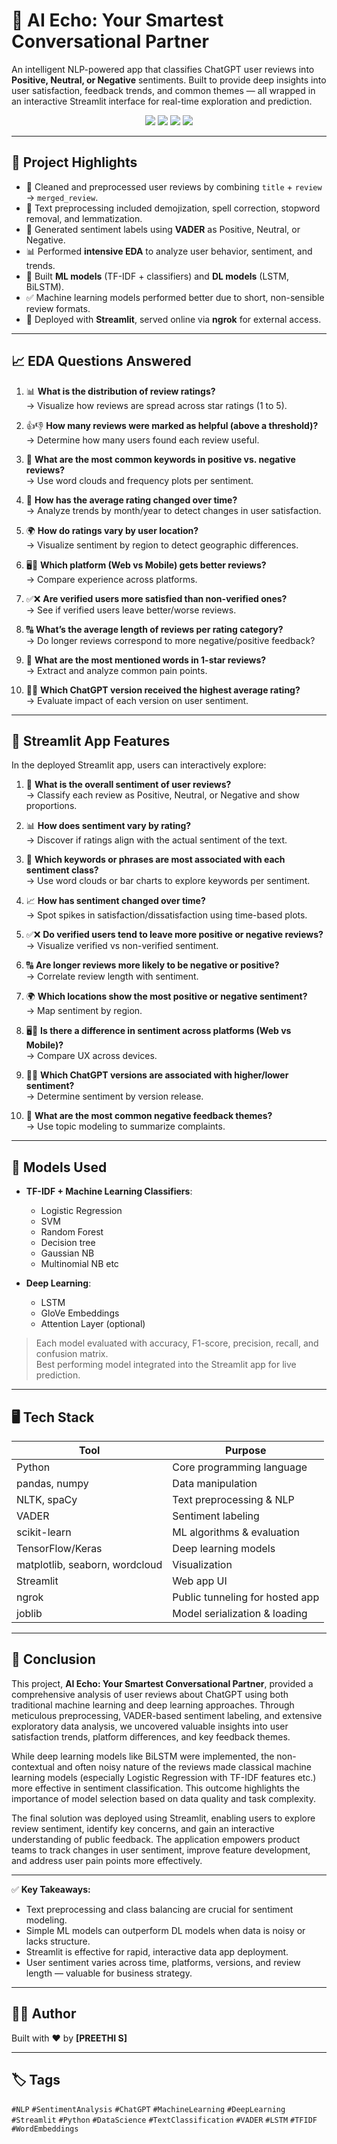 # 🤖 AI Echo: Your Smartest Conversational Partner

An intelligent NLP-powered app that classifies ChatGPT user reviews into **Positive, Neutral, or Negative** sentiments. Built to provide deep insights into user satisfaction, feedback trends, and common themes — all wrapped in an interactive Streamlit interface for real-time exploration and prediction.

<p align="center">
  <img src="https://img.shields.io/badge/Python-✓-blue" />
  <img src="https://img.shields.io/badge/NLP-✓-purple" />
  <img src="https://img.shields.io/badge/Streamlit-✓-red" />
  <img src="https://img.shields.io/badge/Machine_Learning-✓-brightgreen" />
</p>

---

## 📌 Project Highlights

- 🧹 Cleaned and preprocessed user reviews by combining `title` + `review` → `merged_review`.
- 🧼 Text preprocessing included demojization, spell correction, stopword removal, and lemmatization.
- 🧠 Generated sentiment labels using **VADER** as Positive, Neutral, or Negative.
- 📊 Performed **intensive EDA** to analyze user behavior, sentiment, and trends.
- 🤖 Built **ML models** (TF-IDF + classifiers) and **DL models** (LSTM, BiLSTM).
- ✅ Machine learning models performed better due to short, non-sensible review formats.
- 🚀 Deployed with **Streamlit**, served online via **ngrok** for external access.

---

## 📈 EDA Questions Answered

1. 📊 **What is the distribution of review ratings?**  
   → Visualize how reviews are spread across star ratings (1 to 5).

2. 👍👎 **How many reviews were marked as helpful (above a threshold)?**  
   → Determine how many users found each review useful.

3. 🧭 **What are the most common keywords in positive vs. negative reviews?**  
   → Use word clouds and frequency plots per sentiment.

4. 📆 **How has the average rating changed over time?**  
   → Analyze trends by month/year to detect changes in user satisfaction.

5. 🌍 **How do ratings vary by user location?**  
   → Visualize sentiment by region to detect geographic differences.

6. 🖥️📱 **Which platform (Web vs Mobile) gets better reviews?**  
   → Compare experience across platforms.

7. ✅❌ **Are verified users more satisfied than non-verified ones?**  
   → See if verified users leave better/worse reviews.

8. 🔠 **What’s the average length of reviews per rating category?**  
   → Do longer reviews correspond to more negative/positive feedback?

9. 💬 **What are the most mentioned words in 1-star reviews?**  
   → Extract and analyze common pain points.

10. 🧪📱 **Which ChatGPT version received the highest average rating?**  
    → Evaluate impact of each version on user sentiment.

---

## 💬 Streamlit App Features

In the deployed Streamlit app, users can interactively explore:

1. 🤔 **What is the overall sentiment of user reviews?**  
   → Classify each review as Positive, Neutral, or Negative and show proportions.

2. 📊 **How does sentiment vary by rating?**  
   → Discover if ratings align with the actual sentiment of the text.

3. 🧠 **Which keywords or phrases are most associated with each sentiment class?**  
   → Use word clouds or bar charts to explore keywords per sentiment.

4. 📈 **How has sentiment changed over time?**  
   → Spot spikes in satisfaction/dissatisfaction using time-based plots.

5. ✅❌ **Do verified users tend to leave more positive or negative reviews?**  
   → Visualize verified vs non-verified sentiment.

6. 🔠 **Are longer reviews more likely to be negative or positive?**  
   → Correlate review length with sentiment.

7. 🌍 **Which locations show the most positive or negative sentiment?**  
   → Map sentiment by region.

8. 🖥️📱 **Is there a difference in sentiment across platforms (Web vs Mobile)?**  
   → Compare UX across devices.

9. 🧪📱 **Which ChatGPT versions are associated with higher/lower sentiment?**  
   → Determine sentiment by version release.

10. 🚫 **What are the most common negative feedback themes?**  
    → Use topic modeling to summarize complaints.

---

## 🧠 Models Used

- **TF-IDF + Machine Learning Classifiers**:
  - Logistic Regression
  - SVM
  - Random Forest
  - Decision tree
  - Gaussian NB
  - Multinomial NB etc

- **Deep Learning**:
  - LSTM
  - GloVe Embeddings
  - Attention Layer (optional)
    
> Each model evaluated with accuracy, F1-score, precision, recall, and confusion matrix.  
> Best performing model integrated into the Streamlit app for live prediction.

---

## 🖥️ Tech Stack

| Tool             | Purpose                             |
|------------------|-----------------------------------|
| Python           | Core programming language          |
| pandas, numpy    | Data manipulation                  |
| NLTK, spaCy      | Text preprocessing & NLP           |
| VADER            | Sentiment labeling                 |
| scikit-learn     | ML algorithms & evaluation          |
| TensorFlow/Keras | Deep learning models                |
| matplotlib, seaborn, wordcloud | Visualization            |
| Streamlit        | Web app UI                        |
| ngrok            | Public tunneling for hosted app    |
| joblib           | Model serialization & loading     |

---
## 🧾 Conclusion

This project, **AI Echo: Your Smartest Conversational Partner**, provided a comprehensive analysis of user reviews about ChatGPT using both traditional machine learning and deep learning approaches. Through meticulous preprocessing, VADER-based sentiment labeling, and extensive exploratory data analysis, we uncovered valuable insights into user satisfaction trends, platform differences, and key feedback themes.

While deep learning models like BiLSTM were implemented, the non-contextual and often noisy nature of the reviews made classical machine learning models (especially Logistic Regression with TF-IDF features etc.) more effective in sentiment classification. This outcome highlights the importance of model selection based on data quality and task complexity.

The final solution was deployed using Streamlit, enabling users to explore review sentiment, identify key concerns, and gain an interactive understanding of public feedback. The application empowers product teams to track changes in user sentiment, improve feature development, and address user pain points more effectively.

---

✅ **Key Takeaways:**
- Text preprocessing and class balancing are crucial for sentiment modeling.
- Simple ML models can outperform DL models when data is noisy or lacks structure.
- Streamlit is effective for rapid, interactive data app deployment.
- User sentiment varies across time, platforms, versions, and review length — valuable for business strategy.

---

## 🧑‍💻 Author

Built with ❤️ by **[PREETHI S]**

---

## 🏷️ Tags

`#NLP` `#SentimentAnalysis` `#ChatGPT` `#MachineLearning` `#DeepLearning` `#Streamlit` `#Python` `#DataScience` `#TextClassification` `#VADER` `#LSTM` `#TFIDF` `#WordEmbeddings`
